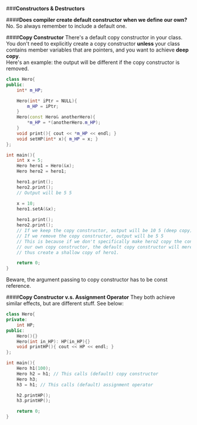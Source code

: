 ###**Constructors & Destructors**

####**Does compiler create default constructor when we define our own?**
No. So always remember to include a default one.

####**Copy Constructor**
There's a default copy constructor in your class.
You don't need to explicitly create a copy constructor **unless** your class contains member variables that are pointers, and you want to achieve **deep copy**.  
Here's an example: the output will be different if the copy constructor is removed.
```cpp
class Hero{
public:
    int* m_HP;

    Hero(int* iPtr = NULL){
        m_HP = iPtr;
    }
    Hero(const Hero& anotherHero){
        *m_HP = *(anotherHero.m_HP);
    }
    void print(){ cout << *m_HP << endl; }
    void setHP(int* x){ m_HP = x; }
};

int main(){
    int x = 5;
    Hero hero1 = Hero(&x);
    Hero hero2 = hero1;

    hero1.print();
    hero2.print();
    // Output will be 5 5

    x = 10;
    hero1.setA(&x);
    
    hero1.print();
    hero2.print();
    // If we keep the copy constructor, output will be 10 5 (deep copy)
    // If we remove the copy constructor, output will be 5 5
    // This is because if we don't specifically make hero2 copy the content of *m_HP with
    // our own copy constructor, the default copy constructor will merely copy the pointer itself,
    // thus create a shallow copy of hero1.

    return 0;
}
```
Beware, the argument passing to copy constructor has to be const reference.

####**Copy Constructor v.s. Assignment Operator**
They both achieve similar effects, but are different stuff. See below:
```cpp
class Hero{
private:
    int HP;
public:
    Hero(){}
    Hero(int in_HP): HP(in_HP){}
    void printHP(){ cout << HP << endl; }
};

int main(){
    Hero h1(100);
    Hero h2 = h1; // This calls (default) copy constructor
    Hero h3;
    h3 = h1; // This calls (default) assignment operator

    h2.printHP();
    h3.printHP();

    return 0;
}
```
